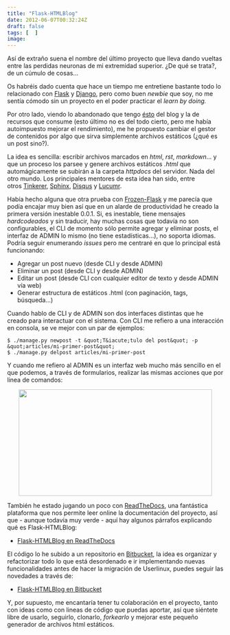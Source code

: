 ```yaml
---
title: "Flask-HTMLBlog"
date: 2012-06-07T00:32:24Z
draft: false
tags: [  ]
image: 
---
```


<p>
	As&iacute; de extra&ntilde;o suena el nombre del &uacute;ltimo proyecto que lleva dando vueltas entre las perdidas neuronas de mi extremidad superior. &iquest;De qu&eacute; se trata?, de un c&uacute;mulo de cosas...</p>
<p>
	Os habr&eacute;is dado cuenta que hace un tiempo me entretiene bastante todo lo relacionado con <a href="http://flask.pocoo.org/">Flask</a> y <a href="https://www.djangoproject.com/">Django</a>, pero como buen <em>newbie</em> que soy, no me sent&iacute;a c&oacute;modo sin un proyecto en el poder practicar el <em>learn by doing.<!--more--></em></p>
<p>
	Por otro lado, viendo lo abandonado que tengo <a href="http://userlinux.net">&eacute;sto</a> del blog y la de recursos que consume (esto &uacute;ltimo no es del todo cierto, pero me hab&iacute;a autoimpuesto mejorar el rendimiento), me he propuesto cambiar el gestor de contenidos por algo que sirva simplemente archivos est&aacute;ticos (&iquest;qu&eacute; es un post sino?).</p>
<p>
	La idea es sencilla: escribir archivos marcados en <em>html</em>, <em>rst</em>, <em>markdown</em>... y que un proceso los parsee y genere archivos est&aacute;ticos <em>.html</em> que autom&aacute;gicamente se subir&aacute;n a la carpeta <em>httpdocs</em> del servidor. Nada del otro mundo. Los principales mentores de esta idea han sido, entre otros&nbsp;<a href="http://tinkerer.bitbucket.org/">Tinkerer</a>, <a href="http://sphinx.pocoo.org">Sphinx</a>, <a href="http://disqus.com">Disqus</a>&nbsp;y&nbsp;<a href="https://github.com/mitsuhiko/lucumr">Lucumr</a>.</p>
<p>
	Hab&iacute;a hecho alguna que otra prueba con <a href="http://packages.python.org/Frozen-Flask/">Frozen-Flask</a> y me parec&iacute;a que pod&iacute;a encajar muy bien as&iacute; que en un alarde de productividad he creado la primera versi&oacute;n inestable 0.0.1. Si, es inestable, tiene mensajes <em>hardcodeados</em> y sin traducir, hay muchas cosas que todav&iacute;a no son configurables, el CLI de momento s&oacute;lo permite agregar y eliminar posts, el interfaz de ADMIN lo mismo (no tiene estad&iacute;sticas...), no soporta idiomas. Podr&iacute;a seguir enumerando <em>issues</em> pero me centrar&eacute; en que lo principal est&aacute; funcionando:</p>
<ul>
	<li>
		Agregar un post nuevo (desde CLI y desde ADMIN)</li>
	<li>
		Eliminar un post (desde CLI y desde ADMIN)</li>
	<li>
		Editar un post (desde CLI con cualquier editor de texto y desde ADMIN v&iacute;a web)</li>
	<li>
		Generar estructura de est&aacute;ticos .html (con paginaci&oacute;n, tags, b&uacute;squeda...)</li>
</ul>
<p>
	Cuando hablo de CLI y de ADMIN son dos interfaces distintas que he creado para interactuar con el sistema. Con CLI me refiero a una interacci&oacute;n en consola, se ve mejor con un par de ejemplos:</p>

```
$ ./manage.py newpost -t &quot;T&iacute;tulo del post&quot; -p &quot;articles/mi-primer-post&quot;
$ ./manage.py delpost articles/mi-primer-post
```

<p>
	Y cuando me refiero al ADMIN es un interfaz web mucho m&aacute;s sencillo en el que podemos, a trav&eacute;s de formularios, realizar las mismas acciones que por linea de comandos:</p>
<p style="text-align: center; ">
	<img alt="" src="gallery/flask-htmlblog.png" style="width: 450px; height: 248px; " /></p>
<p>
	Tambi&eacute;n he estado jugando un poco con <a href="http://readthedocs.org/">ReadTheDocs</a>, una fant&aacute;stica plataforma que nos permite leer online la documentaci&oacute;n del proyecto, as&iacute; que - aunque todav&iacute;a muy verde - aqu&iacute; hay algunos p&aacute;rrafos explicando qu&eacute; es Flask-HTMLBlog:</p>
<ul>
	<li>
		<a href="http://flask-htmlblog.readthedocs.org">Flask-HTMLBlog en ReadTheDocs</a></li>
</ul>
<p>
	El c&oacute;digo lo he subido a un repositorio en <a href="http://bitbucket.org">Bitbucket</a>, la idea es organizar y refactorizar todo lo que est&aacute; desordenado e ir implementando nuevas funcionalidades antes de hacer la migraci&oacute;n de Userlinux, puedes seguir las novedades a trav&eacute;s de:</p>
<ul>
	<li>
		<a href="https://bitbucket.org/r0sk/flask-htmlblog">Flask-HTMLBlog en Bitbucket</a></li>
</ul>
<p>
	Y, por supuesto, me encantar&iacute;a tener tu colaboraci&oacute;n en el proyecto, tanto con ideas como con lineas de c&oacute;digo que puedas aportar, as&iacute; que si&eacute;ntete libre de usarlo, seguirlo, clonarlo, <em>forkearlo</em> y mejorar este peque&ntilde;o generador de archivos html est&aacute;ticos.</p>
